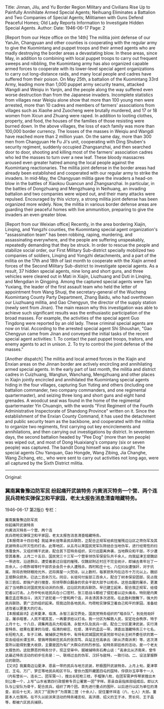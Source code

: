 Title: Jinnan, Jilu, and Yu Border Region Military and Civilians Rise Up to Painfully Annihilate Armed Special Agents; Neihuang Eliminates a Battalion and Two Companies of Special Agents; Militiamen with Guns Defend Peaceful Homes; Old Lady Reports Information to Investigate Hidden Special Agents.
Author:
Date: 1946-06-17
Page: 2

[Report from our Heze office on the 14th] The militia joint defense of our YanJin, Changyuan and other counties is cooperating with the regular army to give the Kuomintang and puppet troops and their armed agents who are madly destroying the border areas a devastating blow. In these areas, since May, in addition to combining with local puppet troops to carry out frequent sweeps and nibbling, the Kuomintang army has also organized capable armed forces to cooperate with its lower-level special agent organizations to carry out long-distance raids, and many local people and cadres have suffered from their poison. On May 25th, a battalion of the Kuomintang 33rd Army, leading more than 1,000 puppet army security teams, attacked Wangdi and Weiqiu in Yanjin, and the people along the way suffered even worse destruction than from the Japanese invaders. Incomplete statistics from villages near Weiqiu alone show that more than 100 young men were arrested, more than 10 cadres and members of farmers' associations from villages such as Xiaohe and Zuocheng were brutally murdered, and 17 or 18 women from Xicun and Zhuang were raped. In addition to looting clothes, property, and food, the houses of the families of those resisting were burned down. In the above villages, the loss of each family was more than 100,000 border currency. The losses of the masses in Weiqiu and Wangdi have reached more than 2 million yuan. On the same day, more than 300 men from Changyuan He Fu Ji's unit, cooperating with Ding Shuben's security regiment, suddenly occupied Zhangsanzhai, and then searched door to door, shooting and killing most of the farmers' association cadres who led the masses to turn over a new leaf. These bloody massacres aroused even greater hatred among the local people against the Kuomintang reactionaries. The militia joint defense in the border areas had already been established and cooperated with our regular army to strike the invaders. In mid-May, the Changyuan militia gave the invaders a head-on blow in the battles of Xiaokou Guancun and Zhangsanzhai. In particular, in the battles of Dongzhuang and Mengzhuang in Neihuang, an invading battalion and two companies were wiped out, and their many attacks were repulsed. Encouraged by this victory, a strong militia joint defense has been organized more widely. Now, the militia in various border defense areas are guarding their peaceful homes with live ammunition, preparing to give the invaders an even greater blow.

[Report from our Weixian office] Recently, in the area bordering Xiajin, Linqing, and Yongzhi counties, the Kuomintang special agent organization's "assassination team" has been robbing, raping, murdering, and assassinating everywhere, and the people are suffering unspeakably, repeatedly demanding that they be struck. In order to rescue the people and stabilize social order, our First Military Sub-district specially mobilized two companies of soldiers, Linqing and Yongzhi detachments, and a part of the militia on the 17th and 18th of last month to cooperate with the Xiajin armed forces of the Second Military Sub-district to investigate special agents. As a result, 37 hidden special agents, nine long and short guns, and three vehicles were cleared out in Mati in Xiajin, Liuzhuang and Duti in Linqing, and Mengdian in Qingping. Among the captured special agents were Tan Yuxiang, the leader of the first assault team who held the letter of appointment from Wang Shuqi, the secretary-general of the Wucheng Kuomintang County Party Department, Zhang Baidu, who had overthrown our Liuzhuang militia, and Gao Chengyun, the director of the supply station (newly sent from Jinan). The main reason why this investigation was able to achieve such significant results was the enthusiastic participation of the broad masses. For example, the activities of the special agent Guo Tingdong were reported by an old lady. These criminal special agents are now on trial. According to the arrested special agent Shi Shoushan, "Gao Chengyun came from Jinan and conveyed the initial tasks of the recent special agent activities: 1. To contact the past puppet troops, traitors, and enemy agents to act in unison. 2. To try to control the joint defense of the masses."

[Another dispatch] The militia and local armed forces in the Xiajin and Enxian areas on the Jinnan border are actively encircling and annihilating armed special agents. In the early part of last month, the militia and district cadres in Cuizhuang, Wangtun, Wanchang, Mengzhuang and other places in Xiajin jointly encircled and annihilated the Kuomintang special agents hiding in the four villages, capturing Sun Yuting and others (including one battalion commander, two company commanders, and one regimental quartermaster), and seizing three long and short guns and eight hand grenades. A woodcut seal was found in the home of the regimental quartermaster Yin Chuanqin, with the words "First Regiment of the Fourth Administrative Inspectorate of Shandong Province" written on it. Since the establishment of the Enxian County Command, it has used the detachment and public security team as the backbone, and cooperated with the militia to organize two regiments, first carrying out key encirclements and annihilations, and then carrying out investigations by district. In seventeen days, the second battalion headed by "Pee Dog" (more than ten people) was wiped out, and most of Dong Huaixiang's company (six or seven people) was captured. The bandit Dong himself was also caught. The special agents Chu Yanquan, Gao Hongde, Wang Zibing, Jia Changhe, Wang Zichang, etc., who were sent to carry out activities not long ago, were all captured by the Sixth District militia.



<hr /> 

Original: 


### 冀南冀鲁豫边防军民  纷起痛歼武装特务  内黄消灭特务一个营、两个连  民兵荷枪实弹保卫和平家园，老太太报告消息清查暗藏特务。

1946-06-17
第2版()
专栏：

    冀南冀鲁豫边防军民
    纷起痛歼武装特务
    内黄消灭特务一个营、两个连
    民兵荷枪实弹保卫和平家园，老太太报告消息清查暗藏特务。
    【本报荷泽十四日电】我延津长垣等县民兵联防，正配合正规军给疯狂摧残边沿区之蒋伪军及其武装特务以歼灭性的打击。此等地区，从五月以来国民党军队除结合当地伪军，进行经常性的扫荡蚕食外，又组织精干武装，配合其下层特务组织，实行远距离奔袭，当地群众和干部，不少遭受其毒害。上月二十五日，国民党三十三军一个营率领伪军保安队共千余人，向我延津王堤魏邱一带进攻，沿途群众，遭受着甚过日寇的摧残，仅魏邱附近村庄不完全统计，即捕去青年壮丁一百余人，小荷胙城等村干部农会会员十余人遭残杀，西村和庄十七、八位妇女遭强奸，对于抗属，除将衣物财粮抢光外，还将房屋一火焚烧，以上数村，每家损失均在边币十万元以上。魏邱王堤群众损失，已达二百余万元。同日，长垣何付岌部三百余人，配合丁树本保安团部，突占我张三砦后，即挨户进行搜查，将领导群众翻身的农会干部大部予以枪杀。这些血腥的屠杀，更激起了当地群众对国民党反动派的仇恨，边沿区的民兵联防，早已建立起来，配合我正规军，给侵犯者以打击。上月中旬长垣民兵在小口官村，张三砦战斗都给了侵犯者以迎头痛击，特别是内黄董庄孟庄等战斗，消灭了进犯者一个营和两个连，并击溃其多次进攻。在此胜利鼓舞下，强大的民兵联防，更广泛的组织起来。现我边防各地民兵，均荷枪实弹保卫着自己和平的家园，准备给进攻者以更重大的打击。
    【本报威县讯】近来夏津、临清、永智三县交界处，国民党特务组织的“暗杀队”，到处抢劫奸淫，屠杀暗害，人民不堪其苦，一再要求给以打击。我一分区为解救人民，安定社会秩序，特于上月十七、十八日，调集两连兵力和临清、永智大队及民兵一部，配合二分区夏津武装，实行清查特务、结果在夏津的马堤，临清的柳庄、杜堤，清平的孟店一带，清查出潜藏特务三十七名，长短枪九支，车子三辆。被捕获之特务中，有持有武城国民党县党部书记长王树齐委任状的第一突击组组长谭玉祥，曾搞垮我柳庄民兵的张百笃、兵站主任高承云（新从济南派来）等，这次清查所以能得到重大收获，主要是因为有广大群众的热烈参加。如特务郭廷栋的活动，是一个老太太报告的。这批罪恶的特务分子，现正受审中。据被捕特务石寿山谈：“高承云从济南来，曾传达最近特务活动的初步任务是：一、联络过去的伪军、汉奸与敌特，一致行动。二、设法掌握群众的联防。
    【又讯】我冀南边沿夏津、恩县一带的民兵与地方武装，积极围歼武装特务。上月上旬，夏津萃庄、王屯、万厂、梦庄等地民兵和区干队，曾协力围歼藏匿四屯的国特，俘获孙玉亭等十一人（内有营长一、连长二、团军需一），搜出长短枪三枝，手榴弹八枚，在团军需尹传琴家搜出木刻公章一个，上写“山东省第四行政督察专员公署第一团”字样。恩县自县指挥部组成后，即以大队与公安队为骨干，配合民兵，组织了两个团，首先进行重点的围歼，以后进行以区为单位的清查，前后十七天，消灭了“屁狗子”为首第二营（十余人），捉住董怀祥连（六、七人）大部。董匪本人也落网。在不久以前派来活动的特务褚言权、高洪德、绍义的王子冰、贾长何、王子昌等，都被六区民兵捕获。
